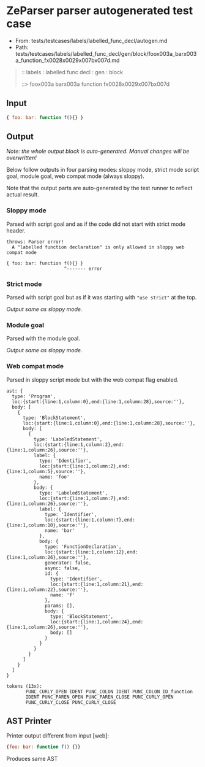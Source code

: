 # ZeParser parser autogenerated test case

- From: tests/testcases/labels/labelled_func_decl/autogen.md
- Path: tests/testcases/labels/labelled_func_decl/gen/block/foox003a_barx003a_function_fx0028x0029x007bx007d.md

> :: labels : labelled func decl : gen : block
>
> ::> foox003a barx003a function fx0028x0029x007bx007d

## Input


`````js
{ foo: bar: function f(){} }
`````

## Output

_Note: the whole output block is auto-generated. Manual changes will be overwritten!_

Below follow outputs in four parsing modes: sloppy mode, strict mode script goal, module goal, web compat mode (always sloppy).

Note that the output parts are auto-generated by the test runner to reflect actual result.

### Sloppy mode

Parsed with script goal and as if the code did not start with strict mode header.

`````
throws: Parser error!
  A "labelled function declaration" is only allowed in sloppy web compat mode

{ foo: bar: function f(){} }
                     ^------- error
`````

### Strict mode

Parsed with script goal but as if it was starting with `"use strict"` at the top.

_Output same as sloppy mode._

### Module goal

Parsed with the module goal.

_Output same as sloppy mode._

### Web compat mode

Parsed in sloppy script mode but with the web compat flag enabled.

`````
ast: {
  type: 'Program',
  loc:{start:{line:1,column:0},end:{line:1,column:28},source:''},
  body: [
    {
      type: 'BlockStatement',
      loc:{start:{line:1,column:0},end:{line:1,column:28},source:''},
      body: [
        {
          type: 'LabeledStatement',
          loc:{start:{line:1,column:2},end:{line:1,column:26},source:''},
          label: {
            type: 'Identifier',
            loc:{start:{line:1,column:2},end:{line:1,column:5},source:''},
            name: 'foo'
          },
          body: {
            type: 'LabeledStatement',
            loc:{start:{line:1,column:7},end:{line:1,column:26},source:''},
            label: {
              type: 'Identifier',
              loc:{start:{line:1,column:7},end:{line:1,column:10},source:''},
              name: 'bar'
            },
            body: {
              type: 'FunctionDeclaration',
              loc:{start:{line:1,column:12},end:{line:1,column:26},source:''},
              generator: false,
              async: false,
              id: {
                type: 'Identifier',
                loc:{start:{line:1,column:21},end:{line:1,column:22},source:''},
                name: 'f'
              },
              params: [],
              body: {
                type: 'BlockStatement',
                loc:{start:{line:1,column:24},end:{line:1,column:26},source:''},
                body: []
              }
            }
          }
        }
      ]
    }
  ]
}

tokens (13x):
       PUNC_CURLY_OPEN IDENT PUNC_COLON IDENT PUNC_COLON ID_function
       IDENT PUNC_PAREN_OPEN PUNC_PAREN_CLOSE PUNC_CURLY_OPEN
       PUNC_CURLY_CLOSE PUNC_CURLY_CLOSE
`````


## AST Printer

Printer output different from input [web]:

````js
{foo: bar: function f() {}}
````

Produces same AST
